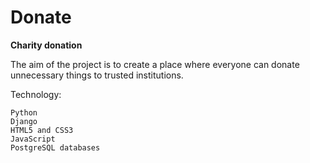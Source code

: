 # Donate
**Charity donation**

The aim of the project is to create a place where everyone can donate unnecessary things to trusted institutions.

Technology:

    Python
    Django
    HTML5 and CSS3
    JavaScript
    PostgreSQL databases
    
